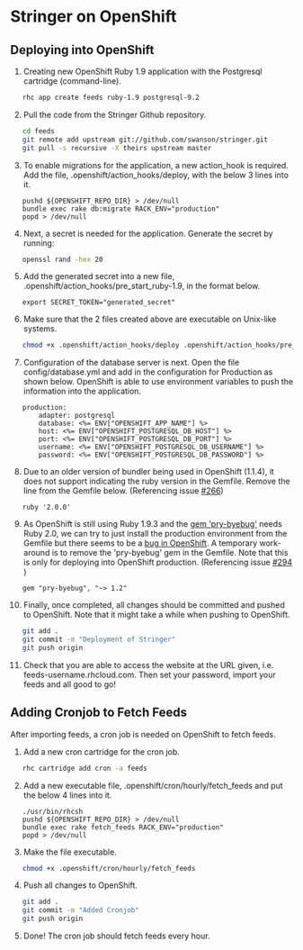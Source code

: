 Stringer on OpenShift
========================

Deploying into OpenShift
------------------------

1. Creating new OpenShift Ruby 1.9 application with the Postgresql cartridge (command-line).

 ```sh
    rhc app create feeds ruby-1.9 postgresql-9.2
 ```

2. Pull the code from the Stringer Github repository.

 ```sh
	cd feeds
	git remote add upstream git://github.com/swanson/stringer.git
	git pull -s recursive -X theirs upstream master
 ```

3. To enable migrations for the application, a new action_hook is required. Add the file, .openshift/action_hooks/deploy,  with the below 3 lines into it.

 ```
	pushd ${OPENSHIFT_REPO_DIR} > /dev/null
	bundle exec rake db:migrate RACK_ENV="production"
	popd > /dev/null
 ```

4. Next, a secret is needed for the application. Generate the secret by running:

 ```sh
    openssl rand -hex 20
 ```

5. Add the generated secret into a new file, .openshift/action_hooks/pre_start_ruby-1.9, in the format below.

 ```
    export SECRET_TOKEN="generated_secret"
 ```

6. Make sure that the 2 files created above are executable on Unix-like systems.

 ```sh
    chmod +x .openshift/action_hooks/deploy .openshift/action_hooks/pre_start_ruby-1.9
 ```

7. Configuration of the database server is next. Open the file config/database.yml and add in the configuration for Production as shown below. OpenShift is able to use environment variables to push the information into the application.

 ```
	production:
		adapter: postgresql
		database: <%= ENV["OPENSHIFT_APP_NAME"] %>
		host: <%= ENV["OPENSHIFT_POSTGRESQL_DB_HOST"] %>
		port: <%= ENV["OPENSHIFT_POSTGRESQL_DB_PORT"] %>
		username: <%= ENV["OPENSHIFT_POSTGRESQL_DB_USERNAME"] %>
		password: <%= ENV["OPENSHIFT_POSTGRESQL_DB_PASSWORD"] %> 
 ```

8. Due to an older version of bundler being used in OpenShift (1.1.4), it does not support indicating the ruby version in the Gemfile. Remove the line from the Gemfile below. (Referencing issue [#266](https://github.com/swanson/stringer/issues/266))

 ```
    ruby '2.0.0'
 ```

9. As OpenShift is still using Ruby 1.9.3 and the [gem 'pry-byebug'](https://github.com/deivid-rodriguez/pry-byebug) needs Ruby 2.0, we can try to just install the production environment from the Gemfile but there seems to be a [bug in OpenShift](https://bugzilla.redhat.com/show_bug.cgi?id=1049411). A temporary work-around is to remove the 'pry-byebug' gem in the Gemfile. Note that this is only for deploying into OpenShift production. (Referencing issue [#294](https://github.com/swanson/stringer/pull/294) ) 

 ```
    gem "pry-byebug", "~> 1.2"
 ```

10. Finally, once completed, all changes should be committed and pushed to OpenShift. Note that it might take a while when pushing to OpenShift.

 ```sh
	git add .
	git commit -m "Deployment of Stringer"
	git push origin
 ```

11. Check that you are able to access the website at the URL given, i.e. feeds-username.rhcloud.com. Then set your password, import your feeds and all good to go!


Adding Cronjob to Fetch Feeds
-----------------------------

After importing feeds, a cron job is needed on OpenShift to fetch feeds. 

1. Add a new cron cartridge for the cron job.

 ```sh
    rhc cartridge add cron -a feeds
 ```

2. Add a new executable file, .openshift/cron/hourly/fetch_feeds and put the below 4 lines into it. 

 ```
	./usr/bin/rhcsh
	pushd ${OPENSHIFT_REPO_DIR} > /dev/null
	bundle exec rake fetch_feeds RACK_ENV="production"
	popd > /dev/null
 ```

3. Make the file executable.

 ```sh
    chmod +x .openshift/cron/hourly/fetch_feeds
 ```

4. Push all changes to OpenShift.

 ```sh
	git add .
	git commit -m "Added Cronjob"
	git push origin
 ```

5. Done! The cron job should fetch feeds every hour.
